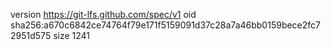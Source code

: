 version https://git-lfs.github.com/spec/v1
oid sha256:a670c6842ce74764f79e171f5159091d37c28a7a46bb0159bece2fc72951d575
size 1241
